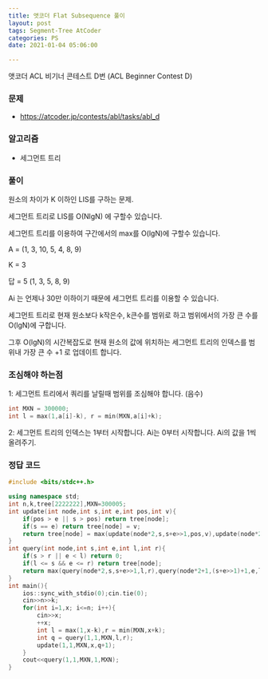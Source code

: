 ```yaml
---
title: 앳코더 Flat Subsequence 풀이
layout: post
tags: Segment-Tree AtCoder
categories: PS
date: 2021-01-04 05:06:00

--- 
```


앳코더 ACL 비기너 콘테스트 D번 (ACL Beginner Contest D)

###  **문제** 
* https://atcoder.jp/contests/abl/tasks/abl_d


###  **알고리즘** 
* 세그먼트 트리


###  **풀이**
원소의 차이가 K 이하인 LIS를 구하는 문제.

세그먼트 트리로 LIS를 O(NlgN) 에 구할수 있습니다.

세그먼트 트리를 이용하여 구간에서의 max를 O(lgN)에 구할수 있습니다.

A = (1, 3, 10, 5, 4, 8, 9)

K = 3

답 = 5 (1, 3, 5, 8, 9) 

Ai 는 언제나 30만 이하이기 때문에 세그먼트 트리를 이용할 수 있습니다.

세그먼트 트리로 현재 원소보다 k작은수, k큰수를 범위로 하고 범위에서의 가장 큰 수를 O(lgN)에 구합니다.

그후 O(lgN)의 시간복잡도로 현재 원소의 값에 위치하는 세그먼트 트리의 인덱스를 범위내 가장 큰 수 +1 로 업데이트 합니다.

### **조심해야 하는점**

1: 세그먼트 트리에서 쿼리를 날릴때 범위를 조심해야 합니다. (음수)

``` cpp
int MXN = 300000;
int l = max(1,a[i]-k), r = min(MXN,a[i]+k);
```

2: 세그먼트 트리의 인덱스는 1부터 시작합니다. Ai는 0부터 시작합니다. Ai의 값을 1씩 올려주기.

### 정답 코드

``` cpp
#include <bits/stdc++.h>

using namespace std;
int n,k,tree[2222222],MXN=300005;
int update(int node,int s,int e,int pos,int v){
    if(pos > e || s > pos) return tree[node];
    if(s == e) return tree[node] = v;
    return tree[node] = max(update(node*2,s,s+e>>1,pos,v),update(node*2+1,(s+e>>1)+1,e,pos,v));
}
int query(int node,int s,int e,int l,int r){
    if(s > r || e < l) return 0;
    if(l <= s && e <= r) return tree[node];
    return max(query(node*2,s,s+e>>1,l,r),query(node*2+1,(s+e>>1)+1,e,l,r));
}
int main(){
    ios::sync_with_stdio(0);cin.tie(0);
    cin>>n>>k;
    for(int i=1,x; i<=n; i++){
        cin>>x;
        ++x;
        int l = max(1,x-k),r = min(MXN,x+k);
        int q = query(1,1,MXN,l,r);
        update(1,1,MXN,x,q+1);
    }
    cout<<query(1,1,MXN,1,MXN);
}
```

